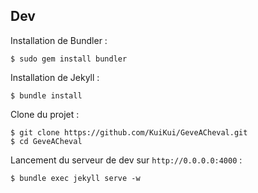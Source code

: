 ## Dev

Installation de Bundler :
```
$ sudo gem install bundler
```

Installation de Jekyll :
```
$ bundle install
```

Clone du projet :
```
$ git clone https://github.com/KuiKui/GeveACheval.git
$ cd GeveACheval
```

Lancement du serveur de dev sur `http://0.0.0.0:4000` :
```
$ bundle exec jekyll serve -w
```
